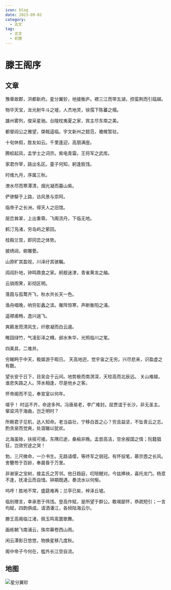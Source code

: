 ```yaml
---
icon: blog
date: 2023-09-02
category:
  - 古文
tag:
  - 古文
  - 初唐
---
```


# 滕王阁序

<!-- more -->

## 文章

豫章故郡，洪都新府。星分翼轸，地接衡庐。襟三江而带五湖，控蛮荆而引瓯越。

物华天宝，龙光射牛斗之墟，人杰地灵，徐孺下陈蕃之榻。

雄州雾列，俊采星驰。台隍枕夷夏之家，宾主尽东南之美。

都督阎公之雅望，棨戟遥临。宇文新州之懿范，襜帷暂驻。

十旬休假，胜友如云。千里逢迎，高朋满座。

腾蛟起凤，孟学士之词宗。紫电青霜，王将军之武库。

家君作宰，路出名区。童子何知，躬逢胜饯。


时维九月，序属三秋。

潦水尽而寒潭清，烟光凝而暮山紫。

俨骖騑于上路，访风景与崇阿。

临帝子之长洲，得天人之旧馆。

层峦耸翠，上出重霄。飞阁流丹，下临无地。

鹤汀凫渚，穷岛屿之萦回。

桂殿兰宫，即冈峦之体势。



披绣闼，俯雕甍。

山原旷其盈视，川泽纡其骇瞩。

闾阎扑地，钟鸣鼎食之家。舸舰迷津，青雀黄龙之舳。

云销雨霁，彩彻区明。

落霞与孤鹜齐飞，秋水共长天一色。

渔舟唱晚，响穷彭蠡之滨。雁阵惊寒，声断衡阳之浦。


遥襟甫畅，逸兴遄飞。

爽籁发而清风生，纤歌凝而白云遏。

睢园绿竹，气凌彭泽之樽。邺水朱华，光照临川之笔。

四美具，二难并。

穷睇眄于中天，极娱游于暇日。 天高地迥，觉宇宙之无穷。兴尽悲来，识盈虚之有数。

望长安于日下，目吴会于云间。地势极而南溟深，天柱高而北辰远。 关山难越，谁悲失路之人。萍水相逢，尽是他乡之客。

怀帝阍而不见，奉宣室以何年。


嗟乎！ 时运不齐，命途多舛。冯唐易老，李广难封。屈贾谊于长沙，非无圣主。窜梁鸿于海曲，岂乏明时？

所赖君子见机，达人知命。老当益壮，宁移白首之心？穷且益坚，不坠青云之志。酌贪泉而觉爽，处涸辙以犹欢。

北海虽赊，扶摇可接。东隅已逝，桑榆非晚。孟尝高洁，空余报国之情；阮籍猖狂，岂效穷途之哭！


勃，三尺微命，一介书生。无路请缨，等终军之弱冠。有怀投笔，慕宗悫之长风。舍簪笏于百龄，奉晨昏于万里。

非谢家之宝树，接孟氏之芳邻。他日趋庭，叨陪鲤对。今兹捧袂，喜托龙门。杨意不逢，抚凌云而自惜。钟期既遇，奏流水以何惭。

呜呼！胜地不常，盛筵难再；兰亭已矣，梓泽丘墟。

临别赠言，幸承恩于伟饯。登高作赋，是所望于群公。敢竭鄙怀，恭疏短引；一言均赋，四韵俱成。请洒潘江，各倾陆海云尔。


滕王高阁临江渚，佩玉鸣鸾罢歌舞。

画栋朝飞南浦云，珠帘幕卷西山雨。

闲云潭影日悠悠，物换星移几度秋。

阁中帝子今何在，槛外长江空自流。


## 地图

![星分翼轸](https://image.baidu.com/search/down?url=http://tva1.sinaimg.cn/large/006oxXHlgy1hhrxps0iiqj31880rw158.jpg)